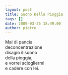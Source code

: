```yaml
---
layout: post
title: Suono Della Pioggia
tags: []
date: 2009-03-25 18:49:00
author: pietro
---
```

Mal di pancia<br/>deconcentrazione<br/>disagio il suono<br/>della pioggia,<br/>e vorrei sciogliermi<br/>e cadere con lei.
